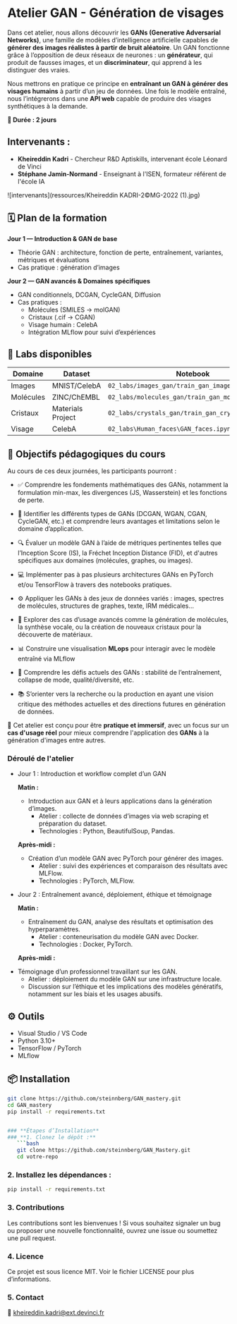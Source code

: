 # Atelier GAN - Génération de visages

Dans cet atelier, nous allons découvrir les **GANs (Generative Adversarial Networks)**, une famille de modèles d’intelligence artificielle capables de **générer des images réalistes à partir de bruit aléatoire**. Un GAN fonctionne grâce à l’opposition de deux réseaux de neurones : un **générateur**, qui produit de fausses images, et un **discriminateur**, qui apprend à les distinguer des vraies.

Nous mettrons en pratique ce principe en **entraînant un GAN à générer des visages humains** à partir d’un jeu de données. Une fois le modèle entraîné, nous l’intégrerons dans une **API web** capable de produire des visages synthétiques à la demande.



**📅 Durée : 2 jours** 

## **Intervenants :**  
- **Kheireddin Kadri** - Chercheur R&D Aptiskills, intervenant école Léonard de Vinci  
- **Stéphane Jamin-Normand** - Enseignant à l'ISEN, formateur référent de l'école IA

![intervenants](ressources/Kheireddin KADRI-2©MG-2022 (1).jpg)

## 🗓️ Plan de la formation

**Jour 1 — Introduction & GAN de base**
- Théorie GAN : architecture, fonction de perte, entraînement, variantes, métriques et évaluations
- Cas pratique : génération d’images

**Jour 2 — GAN avancés & Domaines spécifiques**
- GAN conditionnels, DCGAN, CycleGAN, Diffusion
- Cas pratiques :
  - Molécules (SMILES → molGAN)
  - Cristaux (.cif → CGAN)
  - Visage humain : CelebA
  - Intégration MLflow pour suivi d’expériences

## 🧪 Labs disponibles

| Domaine      | Dataset         | Notebook                          |
|--------------|-----------------|-----------------------------------|
| Images       | MNIST/CelebA    | `02_labs/images_gan/train_gan_images.ipynb` |
| Molécules    | ZINC/ChEMBL     | `02_labs/molecules_gan/train_gan_molecules.ipynb` |
| Cristaux     | Materials Project | `02_labs/crystals_gan/train_gan_crystals.ipynb` |
| Visage       | CelebA            | `02_labs\Human_faces\GAN_faces.ipynb` |


## 🎯 Objectifs pédagogiques du cours
Au cours de ces deux journées, les participants pourront :

- ✅ Comprendre les fondements mathématiques des GANs, notamment la formulation min-max, les divergences (JS, Wasserstein) et les fonctions de perte.

- 🧠 Identifier les différents types de GANs (DCGAN, WGAN, CGAN, CycleGAN, etc.) et comprendre leurs avantages et limitations selon le domaine d’application.

- 🔍 Évaluer un modèle GAN à l’aide de métriques pertinentes telles que l’Inception Score (IS), la Fréchet Inception Distance (FID), et d'autres spécifiques aux domaines (molécules, graphes, ou images).

- 💻 Implémenter pas à pas plusieurs architectures GANs en PyTorch et/ou TensorFlow à travers des notebooks pratiques.

- ⚙️ Appliquer les GANs à des jeux de données variés : images, spectres de molécules, structures de graphes, texte, IRM médicales…

- 🚀 Explorer des cas d’usage avancés comme la génération de molécules, la synthèse vocale, ou la création de nouveaux cristaux pour la découverte de matériaux.
 
- 📊 Construire une visualisation **MLops** pour interagir avec le modèle entraîné via MLflow 

- 🧩 Comprendre les défis actuels des GANs : stabilité de l’entraînement, collapse de mode, qualité/diversité, etc.

- 📚 S’orienter vers la recherche ou la production en ayant une vision critique des méthodes actuelles et des directions futures en génération de données.


📌 Cet atelier est conçu pour être **pratique et immersif**, avec un focus sur un **cas d'usage réel** pour mieux comprendre l'application des **GANs** à la génération d'images entre autres. 

### Déroulé de l'atelier

- Jour 1 : Introduction et workflow complet d’un GAN

  **Matin :**
  
  * Introduction aux GAN et à leurs applications dans la génération d’images.
    - Atelier : collecte de données d’images via web scraping et préparation du dataset.
    - Technologies : Python, BeautifulSoup, Pandas.

  **Après-midi :**
 
  * Création d’un modèle GAN avec PyTorch pour générer des images.
    - Atelier : suivi des expériences et comparaison des résultats avec MLFlow.
    - Technologies : PyTorch, MLFlow.

- Jour 2 : Entraînement avancé, déploiement, éthique et témoignage

  **Matin :**
  
  * Entraînement du GAN, analyse des résultats et optimisation des hyperparamètres.
    - Atelier : conteneurisation du modèle GAN avec Docker.
    - Technologies : Docker, PyTorch.

  **Après-midi :**

 * Témoignage d’un professionnel travaillant sur les GAN.
    - Atelier : déploiement du modèle GAN sur une infrastructure locale.
    - Discussion sur l’éthique et les implications des modèles génératifs, notamment sur les biais et les usages abusifs.



## ⚙️ Outils

- Visual Studio / VS Code
- Python 3.10+
- TensorFlow / PyTorch
- MLflow

## 📦 Installation

```bash
git clone https://github.com/steinnberg/GAN_mastery.git
cd GAN_mastery
pip install -r requirements.txt


### **Étapes d’Installation**
### **1. Clonez le dépôt :**
   ```bash
   git clone https://github.com/steinnberg/GAN_Mastery.git
   cd votre-repo
  ```

### **2. Installez les dépendances :**
```bash
pip install -r requirements.txt
````



### **3. Contributions**
Les contributions sont les bienvenues !
Si vous souhaitez signaler un bug ou proposer une nouvelle fonctionnalité, ouvrez une issue ou soumettez une pull request.


### **4. Licence**
Ce projet est sous licence MIT. Voir le fichier LICENSE pour plus d’informations.

### **5. Contact**
📧 kheireddin.kadri@ext.devinci.fr

